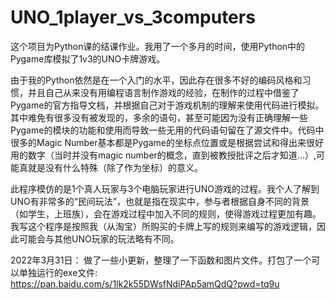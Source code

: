 # UNO_1player_vs_3computers

这个项目为Python课的结课作业。我用了一个多月的时间，使用Python中的Pygame库模拟了1v3的UNO卡牌游戏。

由于我的Python依然是在一个入门的水平，因此存在很多不好的编码风格和习惯，并且自己从来没有用编程语言制作游戏的经验，在制作的过程中借鉴了Pygame的官方指导文档，并根据自己对于游戏机制的理解来使用代码进行模拟。其中难免有很多没有被发现的，多余的语句，甚至可能因为没有正确理解一些Pygame的模块的功能和使用而导致一些无用的代码语句留在了源文件中。代码中很多的Magic Number基本都是Pygame的坐标点位置或是根据尝试和得出来很好用的数字（当时并没有magic number的概念，直到被教授批评之后才知道...）,可能真就是没有什么特殊（除了作为坐标）的意义。

此程序模仿的是1个真人玩家与3个电脑玩家进行UNO游戏的过程。我个人了解到UNO有非常多的“民间玩法”，也就是指在现实中，参与者根据自身不同的背景（如学生，上班族），会在游戏过程中加入不同的规则，使得游戏过程更加有趣。我写这个程序是按照我（从淘宝）所购买的卡牌上写的规则来编写的游戏逻辑，因此可能会与其他UNO玩家的玩法略有不同。

2022年3月31日：
  做了一些小更新，整理了一下函数和图片文件。打包了一个可以单独运行的exe文件: https://pan.baidu.com/s/1lk2k55DWsfNdiPAp5amQdQ?pwd=tq9u

